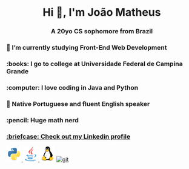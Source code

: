 <h1 align="center">Hi 👋, I'm João Matheus</h1>
<h3 align="center">A 20yo CS sophomore from Brazil</h3>

<h3 align="left">🔭 I’m currently studying Front-End Web Development</h3>
<h3 align="left">:books: I go to college at Universidade Federal de Campina Grande</h3>
<h3 align="left">:computer: I love coding in Java and Python</h3>
<h3 align="left">💬 Native Portuguese and fluent English speaker</h3>
<h3 align="left">:pencil: Huge math nerd</h3>
<a href="https://www.linkedin.com/in/joaomatheusvillarim/" target="_blank"> <h3 align="left">:briefcase: Check out my Linkedin profile</h3> </a>
<p align="left">
</p>

<p align="left">
	<a href="https://www.python.org" target="_blank" rel="noreferrer"> <img src="https://raw.githubusercontent.com/devicons/devicon/master/icons/python/python-original.svg" alt="python" width="40" height="40"/> </a>
	<a href="https://www.java.com" target="_blank" rel="noreferrer"> <img src="https://raw.githubusercontent.com/devicons/devicon/master/icons/java/java-original.svg" alt="java" width="40" height="40"/> </a>
	<a href="https://www.linux.org/" target="_blank" rel="noreferrer"> <img src="https://raw.githubusercontent.com/devicons/devicon/master/icons/linux/linux-original.svg" alt="linux" width="40" height="40"/></a>
	<a href="https://git-scm.com/" target="_blank" rel="noreferrer"> <img src="https://www.vectorlogo.zone/logos/git-scm/git-scm-icon.svg" alt="git" width="40" height="40"/> </a>
	
</p>

